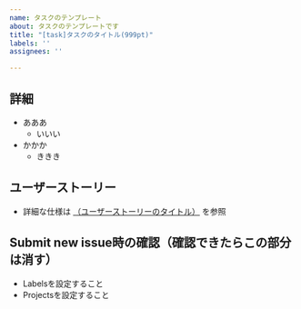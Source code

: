 ```yaml
---
name: タスクのテンプレート
about: タスクのテンプレートです
title: "[task]タスクのタイトル(999pt)"
labels: ''
assignees: ''

---
```


## 詳細
- あああ
  - いいい
- かかか
  - ききき

##  ユーザーストーリー
 - 詳細な仕様は [（ユーザーストーリーのタイトル）](https://github.com/esminc/wkwk-office/issues/999) を参照

## Submit new issue時の確認（確認できたらこの部分は消す）
- Labelsを設定すること
- Projectsを設定すること
